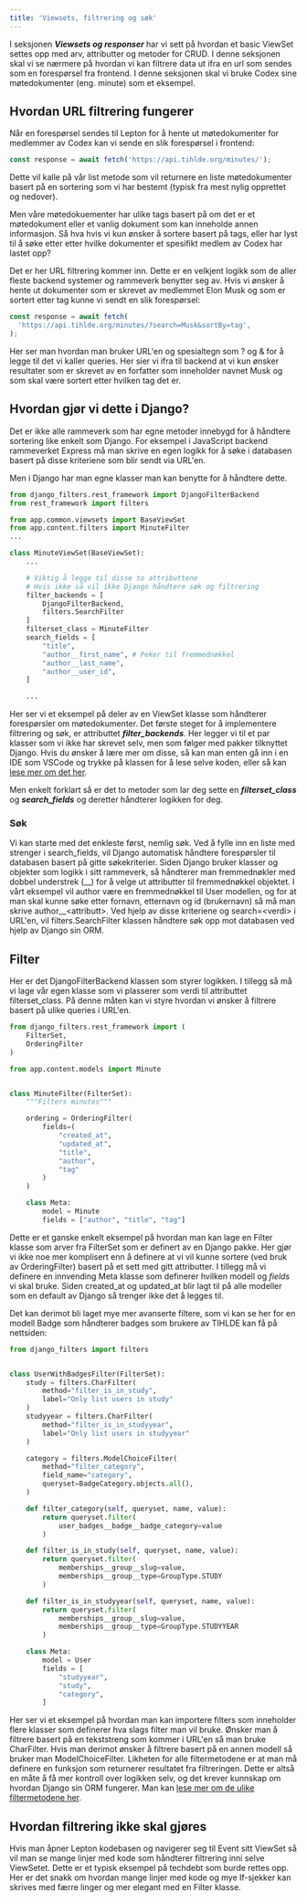 ```yaml
---
title: 'Viewsets, filtrering og søk'
---
```


I seksjonen **_Viewsets og responser_** har vi sett på hvordan et basic ViewSet settes opp med arv, attributter og metoder for CRUD. I denne seksjonen skal vi se nærmere på hvordan vi kan filtrere data ut ifra en url som sendes som en forespørsel fra frontend. I denne seksjonen skal vi bruke Codex sine møtedokumenter (eng. minute) som et eksempel.

## Hvordan URL filtrering fungerer

Når en forespørsel sendes til Lepton for å hente ut møtedokumenter for medlemmer av Codex kan vi sende en slik forespørsel i frontend:

```js
const response = await fetch('https://api.tihlde.org/minutes/');
```

Dette vil kalle på vår list metode som vil returnere en liste møtedokumenter basert på en sortering som vi har bestemt (typisk fra mest nylig opprettet og nedover).

Men våre møtedokuementer har ulike tags basert på om det er et møtedokument eller et vanlig dokument som kan inneholde annen informasjon. Så hva hvis vi kun ønsker å sortere basert på tags, eller har lyst til å søke etter etter hvilke dokumenter et spesifikt medlem av Codex har lastet opp?

Det er her URL filtrering kommer inn. Dette er en velkjent logikk som de aller fleste backend systemer og rammeverk benytter seg av. Hvis vi ønsker å hente ut dokumenter som er skrevet av medlemmet Elon Musk og som er sortert etter tag kunne vi sendt en slik forespørsel:

```js
const response = await fetch(
  'https://api.tihlde.org/minutes/?search=Musk&sortBy=tag',
);
```

Her ser man hvordan man bruker URL'en og spesialtegn som ? og & for å legge til det vi kaller queries. Her sier vi ifra til backend at vi kun ønsker resultater som er skrevet av en forfatter som inneholder navnet Musk og som skal være sortert etter hvilken tag det er.

## Hvordan gjør vi dette i Django?

Det er ikke alle rammeverk som har egne metoder innebygd for å håndtere sortering like enkelt som Django. For eksempel i JavaScript backend rammeverket Express må man skrive en egen logikk for å søke i databasen basert på disse kriteriene som blir sendt via URL'en.

Men i Django har man egne klasser man kan benytte for å håndtere dette.

```python
from django_filters.rest_framework import DjangoFilterBackend
from rest_framework import filters

from app.common.viewsets import BaseViewSet
from app.content.filters import MinuteFilter
...

class MinuteViewSet(BaseViewSet):
    ...

    # Viktig å legge til disse to attributtene
    # Hvis ikke så vil ikke Django håndtere søk og filtrering
    filter_backends = [
        DjangoFilterBackend,
        filters.SearchFilter
    ]
    filterset_class = MinuteFilter
    search_fields = [
        "title",
        "author__first_name", # Peker til fremmednøkkel
        "author__last_name",
        "author__user_id",
    ]

    ...
```

Her ser vi et eksempel på deler av en ViewSet klasse som håndterer forespørsler om møtedokumenter. Det første steget for å implementere filtrering og søk, er attributtet **_filter_backends_**. Her legger vi til et par klasser som vi ikke har skrevet selv, men som følger med pakker tilknyttet Django. Hvis du ønsker å lære mer om disse, så kan man enten gå inn i en IDE som VSCode og trykke på klassen for å lese selve koden, eller så kan [lese mer om det her](https://www.django-rest-framework.org/api-guide/filtering).

Men enkelt forklart så er det to metoder som lar deg sette en **_filterset_class_** og **_search_fields_** og deretter håndterer logikken for deg.

### Søk

Vi kan starte med det enkleste først, nemlig søk. Ved å fylle inn en liste med strenger i search_fields, vil Django automatisk håndtere forespørsler til databasen basert på gitte søkekriterier. Siden Django bruker klasser og objekter som logikk i sitt rammeverk, så håndterer man fremmednøkler med dobbel understrek (\_\_) for å velge ut attributter til fremmednøkkel objektet. I vårt eksempel vil author være en fremmednøkkel til User modellen, og for at man skal kunne søke etter fornavn, etternavn og id (brukernavn) så må man skrive author\_\_\<attributt>. Ved hjelp av disse kriteriene og search=\<verdi> i URL'en, vil filters.SearchFilter klassen håndtere søk opp mot databasen ved hjelp av Django sin ORM.

## Filter

Her er det DjangoFilterBackend klassen som styrer logikken. I tillegg så må vi lage vår egen klasse som vi plasserer som verdi til attributtet filterset_class. På denne måten kan vi styre hvordan vi ønsker å filtrere basert på ulike queries i URL'en.

```python
from django_filters.rest_framework import (
    FilterSet,
    OrderingFilter
)

from app.content.models import Minute


class MinuteFilter(FilterSet):
    """Filters minutes"""

    ordering = OrderingFilter(
        fields=(
            "created_at",
            "updated_at",
            "title",
            "author",
            "tag"
        )
    )

    class Meta:
        model = Minute
        fields = ["author", "title", "tag"]
```

Dette er et ganske enkelt eksempel på hvordan man kan lage en Filter klasse som arver fra FilterSet som er definert av en Django pakke. Her gjør vi ikke noe mer komplisert enn å definere at vi vil kunne sortere (ved bruk av OrderingFilter) basert på et sett med gitt attributter. I tillegg må vi definere en innvending Meta klasse som definerer hvilken modell og _fields_ vi skal bruke. Siden created_at og updated_at blir lagt til på alle modeller som en default av Django så trenger ikke det å legges til.

Det kan derimot bli laget mye mer avanserte filtere, som vi kan se her for en modell Badge som håndterer badges som brukere av TIHLDE kan få på nettsiden:

```python
from django_filters import filters


class UserWithBadgesFilter(FilterSet):
    study = filters.CharFilter(
        method="filter_is_in_study",
        label="Only list users in study"
    )
    studyyear = filters.CharFilter(
        method="filter_is_in_studyyear",
        label="Only list users in studyyear"
    )

    category = filters.ModelChoiceFilter(
        method="filter_category",
        field_name="category",
        queryset=BadgeCategory.objects.all(),
    )

    def filter_category(self, queryset, name, value):
        return queryset.filter(
            user_badges__badge__badge_category=value
        )

    def filter_is_in_study(self, queryset, name, value):
        return queryset.filter(
            memberships__group__slug=value,
            memberships__group__type=GroupType.STUDY
        )

    def filter_is_in_studyyear(self, queryset, name, value):
        return queryset.filter(
            memberships__group__slug=value,
            memberships__group__type=GroupType.STUDYYEAR
        )

    class Meta:
        model = User
        fields = [
            "studyyear",
            "study",
            "category",
        ]
```

Her ser vi et eksempel på hvordan man kan importere filters som inneholder flere klasser som definerer hva slags filter man vil bruke. Ønsker man å filtrere basert på en tekststreng som kommer i URL'en så man bruke CharFilter. Hvis man derimot ønsker å filtrere basert på en annen modell så bruker man ModelChoiceFilter. Likheten for alle filtermetodene er at man må definere en funksjon som returnerer resultatet fra filtreringen. Dette er altså en måte å få mer kontroll over logikken selv, og det krever kunnskap om hvordan Django sin ORM fungerer. Man kan [lese mer om de ulike filtermetodene her](https://django-filter.readthedocs.io/en/stable/ref/filters.html).

## Hvordan filtrering ikke skal gjøres

Hvis man åpner Lepton kodebasen og navigerer seg til Event sitt ViewSet så vil man se mange linjer med kode som håndterer filtrering inni selve ViewSetet. Dette er et typisk eksempel på techdebt som burde rettes opp. Her er det snakk om hvordan mange linjer med kode og mye If-sjekker kan skrives med færre linger og mer elegant med en Filter klasse.
